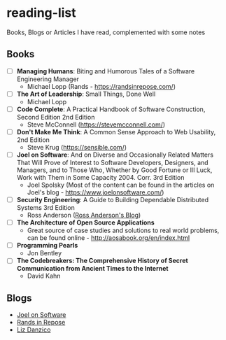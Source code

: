 # reading-list
Books, Blogs or Articles I have read, complemented with some notes

## Books

- [ ] **Managing Humans**: Biting and Humorous Tales of a Software Engineering Manager
  - Michael Lopp (Rands - https://randsinrepose.com/)
- [ ] **The Art of Leadership**: Small Things, Done Well
  - Michael Lopp
- [ ] **Code Complete**: A Practical Handbook of Software Construction, Second Edition 2nd Edition
  - Steve McConnell (https://stevemcconnell.com/) 
- [ ] **Don't Make Me Think**: A Common Sense Approach to Web Usability, 2nd Edition
  - Steve Krug (https://sensible.com/)
- [ ] **Joel on Software**: And on Diverse and Occasionally Related Matters That Will Prove of Interest to Software Developers, Designers, and Managers, and to Those Who, Whether by Good Fortune or Ill Luck, Work with Them in Some Capacity 2004. Corr. 3rd Edition
  - Joel Spolsky (Most of the content can be found in the articles on Joel's blog - https://www.joelonsoftware.com/)
- [ ] **Security Engineering**: A Guide to Building Dependable Distributed Systems 3rd Edition
  - Ross Anderson ([Ross Anderson's Blog](https://www.cl.cam.ac.uk/~rja14/))
- [ ] **The Architecture of Open Source Applications**
  - Great source of case studies and solutions to real world problems, can be found online - http://aosabook.org/en/index.html
- [ ] **Programming Pearls**
  - Jon Bentley
- [ ] **The Codebreakers: The Comprehensive History of Secret Communication from Ancient Times to the Internet**
  - David Kahn
 
## Blogs

- [Joel on Software](https://www.joelonsoftware.com/)
- [Rands in Repose](https://randsinrepose.com/)
- [Liz Danzico](https://bobulate.com/)


